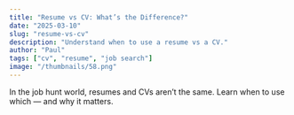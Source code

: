 ```yaml
---
title: "Resume vs CV: What’s the Difference?"
date: "2025-03-10"
slug: "resume-vs-cv"
description: "Understand when to use a resume vs a CV."
author: "Paul"
tags: ["cv", "resume", "job search"]
image: "/thumbnails/58.png"
---
```


In the job hunt world, resumes and CVs aren’t the same. Learn when to use which — and why it matters.